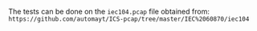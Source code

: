 The tests can be done on the `iec104.pcap` file obtained from: `https://github.com/automayt/ICS-pcap/tree/master/IEC%2060870/iec104`